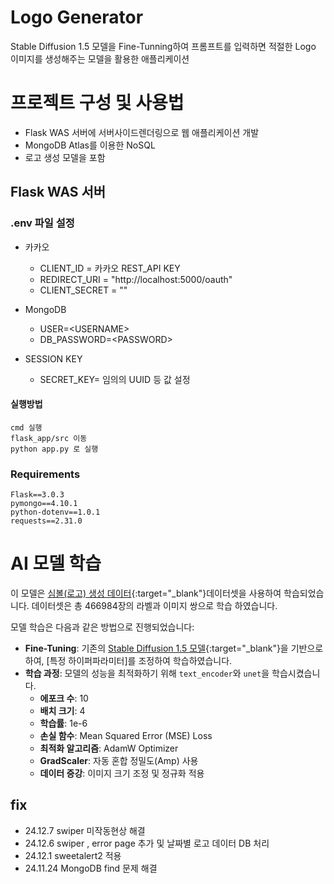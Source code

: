 # Logo Generator
Stable Diffusion 1.5 모델을 Fine-Tunning하여 프롬프트를 입력하면 적절한 Logo 이미지를 생성해주는 모델을 활용한 애플리케이션



# 프로젝트 구성 및 사용법
- Flask WAS 서버에 서버사이드렌더링으로 웹 애플리케이션 개발
- MongoDB Atlas를 이용한 NoSQL 
- 로고 생성 모델을 포함

## Flask WAS 서버 
### .env 파일 설정

- 카카오
  - CLIENT_ID = 카카오 REST_API KEY
  - REDIRECT_URI = "http://localhost:5000/oauth"
  - CLIENT_SECRET = ""


- MongoDB
  - USER=\<USERNAME>
  - DB_PASSWORD=\<PASSWORD>

- SESSION KEY
  - SECRET_KEY= 임의의 UUID 등 값 설정

#### 실행방법
```
cmd 실행
flask_app/src 이동
python app.py 로 실행
```

### Requirements
```
Flask==3.0.3
pymongo==4.10.1
python-dotenv==1.0.1
requests==2.31.0
```

# AI 모델 학습
이 모델은 [심볼(로고) 생성 데이터](https://aihub.or.kr/aihubdata/data/view.do?currMenu=115&topMenu=100&aihubDataSe=data&dataSetSn=71440){:target="_blank"}데이터셋을 사용하여 학습되었습니다. 데이터셋은 총 466984장의 라벨과 이미지 쌍으로 학습 하였습니다.

모델 학습은 다음과 같은 방법으로 진행되었습니다:
- **Fine-Tuning**: 기존의 [Stable Diffusion 1.5 모델](https://huggingface.co/stable-diffusion-v1-5/stable-diffusion-v1-5){:target="_blank"}을 기반으로 하여, [특정 하이퍼파라미터]를 조정하여 학습하였습니다.
- **학습 과정**: 모델의 성능을 최적화하기 위해 `text_encoder`와 `unet`을 학습시켰습니다. 
  - **에포크 수**: 10
  - **배치 크기**: 4
  - **학습률**: 1e-6
  - **손실 함수**: Mean Squared Error (MSE) Loss
  - **최적화 알고리즘**: AdamW Optimizer
  - **GradScaler**: 자동 혼합 정밀도(Amp) 사용
  - **데이터 증강**: 이미지 크기 조정 및 정규화 적용
 

## fix
- 24.12.7 swiper 미작동현상 해결
- 24.12.6 swiper , error page 추가 및 날짜별 로고 데이터 DB 처리
- 24.12.1 sweetalert2 적용
- 24.11.24 MongoDB find 문제 해결
